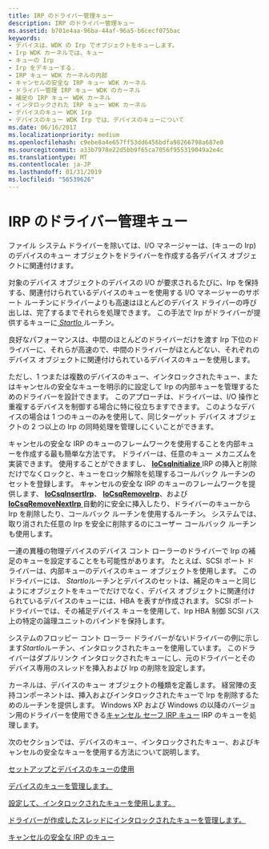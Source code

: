 ```yaml
---
title: IRP のドライバー管理キュー
description: IRP のドライバー管理キュー
ms.assetid: b701e4aa-96ba-44af-96a5-b6cecf075bac
keywords:
- デバイスは、WDK の Irp でオブジェクトをキューします。
- Irp WDK カーネルでは、キュー
- キューの Irp
- Irp をデキューする.
- IRP キュー WDK カーネルの内部
- キャンセルの安全な IRP キュー WDK カーネル
- ドライバー管理 IRP キュー WDK のカーネル
- 補足の IRP キュー WDK カーネル
- インタロックされた IRP キュー WDK カーネル
- デバイスのキュー WDK Irp
- デバイスのキュー WDK Irp では、デバイスのキューについて
ms.date: 06/16/2017
ms.localizationpriority: medium
ms.openlocfilehash: c9ebe8a4e657ff53dd6456bdfa98266798a687e0
ms.sourcegitcommit: a33b7978e22d5bb9f65ca7056f955319049a2e4c
ms.translationtype: MT
ms.contentlocale: ja-JP
ms.lasthandoff: 01/31/2019
ms.locfileid: "56539626"
---
```

# <a name="driver-managed-irp-queues"></a>IRP のドライバー管理キュー





ファイル システム ドライバーを除いては、I/O マネージャーは、(キューの Irp) のデバイスのキュー オブジェクトをドライバーを作成する各デバイス オブジェクトに関連付けます。

対象のデバイス オブジェクトのデバイスの I/O が要求されるたびに、Irp を保持する、関連付けられているデバイスのキューを使用する I/O マネージャーのサポート ルーチンにドライバーよりも高速はほとんどのデバイス ドライバーの呼び出しは、完了するまでそれらを処理できます。 この手法で Irp がドライバーが提供するキューに[ *StartIo* ](https://msdn.microsoft.com/library/windows/hardware/ff563858)ルーチン。

良好なパフォーマンスは、中間のほとんどのドライバーだけを渡す Irp 下位のドライバーに、それらが高速ので、中間のドライバーがほとんどない、それぞれのデバイス オブジェクトに関連付けられているデバイスのキューを使用します。

ただし、1 つまたは複数のデバイスのキュー、インタロックされたキュー、またはキャンセルの安全なキューを明示的に設定して Irp の内部キューを管理するためのドライバーを設計できます。 このアプローチは、ドライバーは、I/O 操作と重複するデバイスを制御する場合に特に役立ちますできます。 このようなデバイスの場合は 1 つのキューのみを使用して、同じターゲット デバイス オブジェクトの 2 つ以上の Irp の同時処理を管理しにくいことができます。

キャンセルの安全な IRP のキューのフレームワークを使用することを内部キューを作成する最も簡単な方法です。 ドライバーは、任意のキュー メカニズムを実装できます。 使用することができますし、 [ **IoCsqInitialize** ](https://msdn.microsoft.com/library/windows/hardware/ff549054) IRP の挿入と削除だけでなくロックと、キューをロック解除を処理するコールバック ルーチンのセットを登録します。 キャンセルの安全な IRP のキューのフレームワークを提供します、 [ **IoCsqInsertIrp**](https://msdn.microsoft.com/library/windows/hardware/ff549066)、 [ **IoCsqRemoveIrp**](https://msdn.microsoft.com/library/windows/hardware/ff549070)、および[ **IoCsqRemoveNextIrp** ](https://msdn.microsoft.com/library/windows/hardware/ff549072)自動的に安全に挿入したり、ドライバーのキューから Irp を削除したり、コールバック ルーチンを使用するルーチン。 システムでは、取り消された任意の Irp を安全に削除するのにユーザー コールバック ルーチンも使用します。

一連の異種の物理デバイスのデバイス コント ローラーのドライバーで Irp の補足のキューを設定することをも可能性があります。 たとえば、SCSI ポート ドライバーは、内部キューのデバイスのキュー オブジェクトを使用します。 このドライバーには、 *StartIo*ルーチンとデバイスのセットは、補足のキューと同じようにオブジェクトをキューでだけでなく、デバイス オブジェクトに関連付けられているデバイスのキューには、HBA を表すが作成されます。 SCSI ポート ドライバーでは、その補足デバイス キューを使用して、Irp HBA 制御 SCSI バス上の特定の論理ユニットのバインドを保持します。

システムのフロッピー コント ローラー ドライバーがないドライバーの例に示します*StartIo*ルーチン、インタロックされたキューを使用しています。 このドライバーはダブルリンク インタロックされたキューにし、元のドライバーとそのデバイス専用のスレッドを挿入および Irp の削除を設定します。

カーネルは、デバイスのキュー オブジェクトの種類を定義します。 経営陣の支持コンポーネントは、挿入およびインタロックされたキューで Irp を削除するためのルーチンを提供します。 Windows XP および Windows の以降のバージョン用のドライバーを使用できる[キャンセル セーフ IRP キュー](cancel-safe-irp-queues.md) IRP のキューを処理します。

次のセクションでは、デバイスのキュー、インタロックされたキュー、およびキャンセルの安全なキューを使用する方法について説明します。

[セットアップとデバイスのキューの使用](setting-up-and-using-device-queues.md)

[デバイスのキューを管理します。](managing-device-queues.md)

[設定して、インタロックされたキューを使用します。](setting-up-and-using-interlocked-queues.md)

[ドライバーが作成したスレッドにインタロックされたキューを管理します。](managing-interlocked-queues-with-a-driver-created-thread.md)

[キャンセルの安全な IRP のキュー](cancel-safe-irp-queues.md)

 

 




